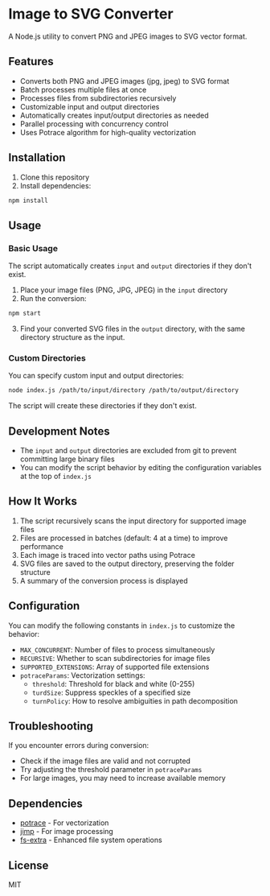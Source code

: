 # Image to SVG Converter

A Node.js utility to convert PNG and JPEG images to SVG vector format.

## Features

- Converts both PNG and JPEG images (jpg, jpeg) to SVG format
- Batch processes multiple files at once
- Processes files from subdirectories recursively
- Customizable input and output directories
- Automatically creates input/output directories as needed
- Parallel processing with concurrency control
- Uses Potrace algorithm for high-quality vectorization

## Installation

1. Clone this repository
2. Install dependencies:

```bash
npm install
```

## Usage

### Basic Usage

The script automatically creates `input` and `output` directories if they don't exist.

1. Place your image files (PNG, JPG, JPEG) in the `input` directory
2. Run the conversion:

```bash
npm start
```

3. Find your converted SVG files in the `output` directory, with the same directory structure as the input.

### Custom Directories

You can specify custom input and output directories:

```bash
node index.js /path/to/input/directory /path/to/output/directory
```

The script will create these directories if they don't exist.

## Development Notes

- The `input` and `output` directories are excluded from git to prevent committing large binary files
- You can modify the script behavior by editing the configuration variables at the top of `index.js`

## How It Works

1. The script recursively scans the input directory for supported image files
2. Files are processed in batches (default: 4 at a time) to improve performance
3. Each image is traced into vector paths using Potrace
4. SVG files are saved to the output directory, preserving the folder structure
5. A summary of the conversion process is displayed

## Configuration

You can modify the following constants in `index.js` to customize the behavior:

- `MAX_CONCURRENT`: Number of files to process simultaneously
- `RECURSIVE`: Whether to scan subdirectories for image files
- `SUPPORTED_EXTENSIONS`: Array of supported file extensions
- `potraceParams`: Vectorization settings:
  - `threshold`: Threshold for black and white (0-255)
  - `turdSize`: Suppress speckles of a specified size
  - `turnPolicy`: How to resolve ambiguities in path decomposition

## Troubleshooting

If you encounter errors during conversion:

- Check if the image files are valid and not corrupted
- Try adjusting the threshold parameter in `potraceParams`
- For large images, you may need to increase available memory

## Dependencies

- [potrace](https://www.npmjs.com/package/potrace) - For vectorization
- [jimp](https://www.npmjs.com/package/jimp) - For image processing
- [fs-extra](https://www.npmjs.com/package/fs-extra) - Enhanced file system operations

## License

MIT 
